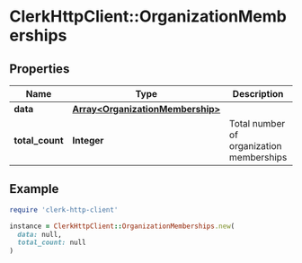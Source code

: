 # ClerkHttpClient::OrganizationMemberships

## Properties

| Name | Type | Description | Notes |
| ---- | ---- | ----------- | ----- |
| **data** | [**Array&lt;OrganizationMembership&gt;**](OrganizationMembership.md) |  |  |
| **total_count** | **Integer** | Total number of organization memberships  |  |

## Example

```ruby
require 'clerk-http-client'

instance = ClerkHttpClient::OrganizationMemberships.new(
  data: null,
  total_count: null
)
```

